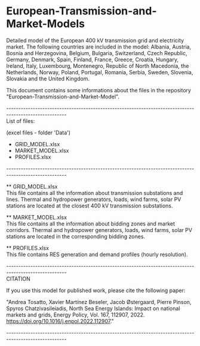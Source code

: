 # European-Transmission-and-Market-Models
Detailed model of the European 400 kV transmission grid and electricity market. The following countries are included in the model: Albania, Austria, Bosnia and Herzegovina, Belgium, Bulgaria, Switzerland, Czech Republic, Germany, Denmark, Spain, Finland, France, Greece, Croatia, Hungary, Ireland, Italy, Luxembourg, Montenegro, Republic of North Macedonia, the Netherlands, Norway, Poland, Portugal, Romania, Serbia, Sweden, Slovenia, Slovakia and the United Kingdom.

This document contains some informations about the files in the repository "European-Transmission-and-Market-Model".

*-------------------------------------------------------------------------------------------------------*\
List of files:

(excel files - folder 'Data')
- GRID_MODEL.xlsx
- MARKET_MODEL.xlsx
- PROFILES.xlsx

*-------------------------------------------------------------------------------------------------------*

** GRID_MODEL.xlsx\
This file contains all the information about transmission substations and lines. 
Thermal and hydropower generators, loads, wind farms, solar PV stations are located at the closest 400 kV transmission substations.

** MARKET_MODEL.xlsx\
This file contains all the information about bidding zones and market corridors.
Thermal and hydropower generators, loads, wind farms, solar PV stations are located in the corresponding bidding zones.

** PROFILES.xlsx\
This file contains RES generation and demand profiles (hourly resolution).

*-------------------------------------------------------------------------------------------------------*\
CITATION

If you use this model for published work, please cite the following paper:

"Andrea Tosatto, Xavier Martínez Beseler, Jacob Østergaard, Pierre Pinson, Spyros Chatzivasileiadis, North Sea Energy Islands: Impact on national markets and grids, Energy Policy, Vol. 167, 112907, 2022. https://doi.org/10.1016/j.enpol.2022.112907."

*-------------------------------------------------------------------------------------------------------*

